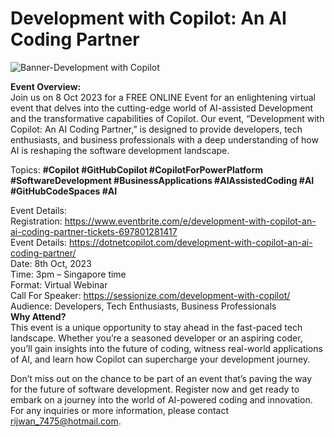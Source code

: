 # Development with Copilot: An AI Coding Partner
![Banner-Development with Copilot](https://github.com/rijwanansari/DevelopmentWithCopilot/assets/25387035/af3c5ec8-ffe6-4f19-bcd7-8a843d92658d)

**Event Overview:** <br>
Join us on 8 Oct 2023 for a FREE ONLINE Event for an enlightening virtual event that delves into the cutting-edge world of AI-assisted Development and the transformative capabilities of Copilot. Our event, “Development with Copilot: An AI Coding Partner,” is designed to provide developers, tech enthusiasts, and business professionals with a deep understanding of how AI is reshaping the software development landscape.

Topics: **#Copilot #GitHubCopilot #CopilotForPowerPlatform #SoftwareDevelopment #BusinessApplications #AIAssistedCoding #AI #GitHubCodeSpaces #AI** <br>

Event Details:<br>
Registration: https://www.eventbrite.com/e/development-with-copilot-an-ai-coding-partner-tickets-697801281417<br>
Event Details: https://dotnetcopilot.com/development-with-copilot-an-ai-coding-partner/<br>
Date: 8th Oct, 2023<br>
Time: 3pm – Singapore time <br>
Format: Virtual Webinar <br>
Call For Speaker: https://sessionize.com/development-with-copilot/ <br>
Audience: Developers, Tech Enthusiasts, Business Professionals <br>
**Why Attend?** <br>
This event is a unique opportunity to stay ahead in the fast-paced tech landscape. Whether you’re a seasoned developer or an aspiring coder, you’ll gain insights into the future of coding, witness real-world applications of AI, and learn how Copilot can supercharge your development journey.<br>

Don’t miss out on the chance to be part of an event that’s paving the way for the future of software development. Register now and get ready to embark on a journey into the world of AI-powered coding and innovation.
For any inquiries or more information, please contact rijwan_7475@hotmail.com. <br>
